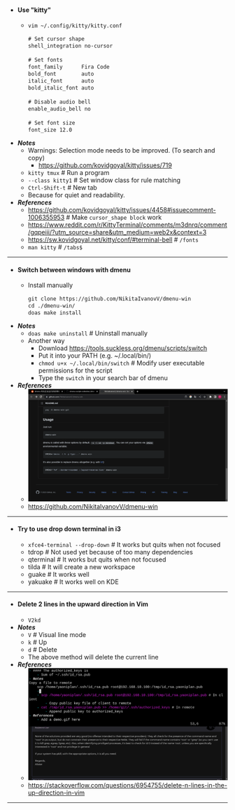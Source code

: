 - #### Use "kitty"
    - `vim ~/.config/kitty/kitty.conf`
      ```
      # Set cursor shape
      shell_integration no-cursor
      
      # Set fonts
      font_family      Fira Code
      bold_font        auto
      italic_font      auto
      bold_italic_font auto
      
      # Disable audio bell
      enable_audio_bell no
      
      # Set font size
      font_size 12.0
      ```
- ***Notes***
    - Warnings: Selection mode needs to be improved. (To search and copy)
        - https://github.com/kovidgoyal/kitty/issues/719
    - `kitty tmux` # Run a program
    - `--class kitty1` # Set window class for rule matching
    - `Ctrl-Shift-t` # New tab
    - Because for quiet and readability.
- ***References***
    - https://github.com/kovidgoyal/kitty/issues/4458#issuecomment-1006355953 # Make `cursor_shape block` work
    - https://www.reddit.com/r/KittyTerminal/comments/m3dnrq/comment/gqpeiii/?utm_source=share&utm_medium=web2x&context=3
    - https://sw.kovidgoyal.net/kitty/conf/#terminal-bell # `/fonts`
    - `man kitty` # `/tabs$`
- ---
- #### Switch between windows with dmenu
    - Install manually
      ```
      git clone https://github.com/NikitaIvanovV/dmenu-win
      cd ./dmenu-win/
      doas make install
      ```
- ***Notes***
    - `doas make uninstall` # Uninstall manually
    - Another way
        - Download https://tools.suckless.org/dmenu/scripts/switch
        - Put it into your PATH (e.g. ~/.local/bin/)
        - `chmod u+x ~/.local/bin/switch` # Modify user executable permissions for the script
        - Type the `switch` in your search bar of dmenu
- ***References***
    - ![2023-02-09_10:26:27.gif](../assets/2023-02-09_10:26:27.gif)
    - https://github.com/NikitaIvanovV/dmenu-win
- ---
- #### Try to use drop down terminal in i3
    - `xfce4-terminal --drop-down` # It works but quits when not focused
    - tdrop # Not used yet because of too many dependencies
    - qterminal # It works but quits when not focused
    - tilda # It will create a new workspace
    - guake # It works well
    - yakuake # It works well on KDE
- ---
- #### Delete 2 lines in the upward direction in Vim
    - `V2kd`
- ***Notes***
    - `V` # Visual line mode
    - `k` # Up
    - `d` # Delete
    - The above method will delete the current line
- ***References***
    - ![2023-02-20_14:35:30.gif](../assets/2023-02-20_14:35:30.gif)
    - https://stackoverflow.com/questions/6954755/delete-n-lines-in-the-up-direction-in-vim
- ---
